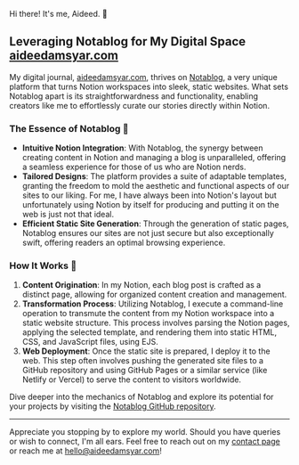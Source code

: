 Hi there! It's me, Aideed. 👋

## Leveraging Notablog for My Digital Space [aideedamsyar.com](https://aideedamsyar.com)

My digital journal, [aideedamsyar.com](https://aideedamsyar.com), thrives on [Notablog](https://github.com/dragonman225/notablog), a very unique platform that turns Notion workspaces into sleek, static websites. What sets Notablog apart is its straightforwardness and functionality, enabling creators like me to effortlessly curate our stories directly within Notion.

### The Essence of Notablog 🌟

- **Intuitive Notion Integration**: With Notablog, the synergy between creating content in Notion and managing a blog is unparalleled, offering a seamless experience for those of us who are Notion nerds.
- **Tailored Designs**: The platform provides a suite of adaptable templates, granting the freedom to mold the aesthetic and functional aspects of our sites to our liking. For me, I have always been into Notion's layout but unfortunately using Notion by itself for producing and putting it on the web is just not that ideal.
- **Efficient Static Site Generation**: Through the generation of static pages, Notablog ensures our sites are not just secure but also exceptionally swift, offering readers an optimal browsing experience.

### How It Works 🔧

1. **Content Origination**: In my Notion, each blog post is crafted as a distinct page, allowing for organized content creation and management.
2. **Transformation Process**: Utilizing Notablog, I execute a command-line operation to transmute the content from my Notion workspace into a static website structure. This process involves parsing the Notion pages, applying the selected template, and rendering them into static HTML, CSS, and JavaScript files, using EJS.
3. **Web Deployment**: Once the static site is prepared, I deploy it to the web. This step often involves pushing the generated site files to a GitHub repository and using GitHub Pages or a similar service (like Netlify or Vercel) to serve the content to visitors worldwide.

Dive deeper into the mechanics of Notablog and explore its potential for your projects by visiting the [Notablog GitHub repository](https://github.com/dragonman225/notablog).

---

Appreciate you stopping by to explore my world. Should you have queries or wish to connect, I'm all ears. Feel free to reach out on my [contact page](https://work.aideedamsyar.com/contact) or reach me at hello@aideedamsyar.com!

